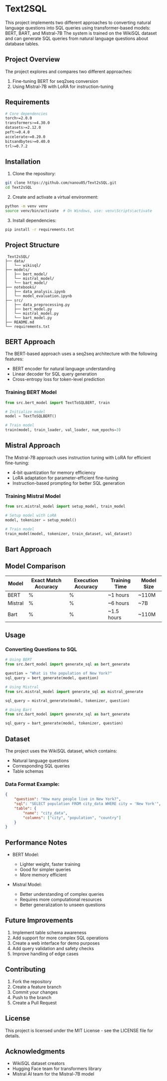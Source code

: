 # Text2SQL
This project implements two different approaches to converting natural language questions into SQL queries using transformer-based models:
BERT, BART, and Mistral-7B
The system is trained on the WikiSQL dataset and can generate SQL queries from natural language questions about database tables.

## Project Overview

The project explores and compares two different approaches:
1. Fine-tuning BERT for seq2seq conversion
2. Using Mistral-7B with LoRA for instruction-tuning

## Requirements

```bash
# Core dependencies
torch>=2.0.0
transformers>=4.30.0
datasets>=2.12.0
peft>=0.4.0
accelerate>=0.20.0
bitsandbytes>=0.40.0
trl>=0.7.2
```

## Installation

1. Clone the repository:
```bash
git clone https://github.com/nanou05/Text2sSQL.git
cd Text2sSQL
```

2. Create and activate a virtual environment:
```bash
python -m venv venv
source venv/bin/activate  # On Windows, use: venv\Scripts\activate
```

3. Install dependencies:
```bash
pip install -r requirements.txt
```

## Project Structure

```
 Text2sSQL/
├── data/
│   └── wikisql/
├── models/
│   ├── bert_model/
│   └── mistral_model/
│   └── bart_model/
├── notebooks/
│   ├── data_analysis.ipynb
│   └── model_evaluation.ipynb
├── src/
│   ├── data_preprocessing.py
│   ├── bert_model.py
│   └── mistral_model.py
│   └── bart_model.py
├── README.md
└── requirements.txt
```

## BERT Approach

The BERT-based approach uses a seq2seq architecture with the following features:
- BERT encoder for natural language understanding
- Linear decoder for SQL query generation
- Cross-entropy loss for token-level prediction

### Training BERT Model

```python
from src.bert_model import TextToSQLBERT, train

# Initialize model
model = TextToSQLBERT()

# Train model
train(model, train_loader, val_loader, num_epochs=3)
```

## Mistral Approach

The Mistral-7B approach uses instruction tuning with LoRA for efficient fine-tuning:
- 4-bit quantization for memory efficiency
- LoRA adaptation for parameter-efficient fine-tuning
- Instruction-based prompting for better SQL generation

### Training Mistral Model

```python
from src.mistral_model import setup_model, train_model

# Setup model with LoRA
model, tokenizer = setup_model()

# Train model
train_model(model, tokenizer, train_dataset, val_dataset)
```
## Bart Approach

## Model Comparison

| Model | Exact Match Accuracy | Execution Accuracy | Training Time | Model Size |
|-------|---------------------|-------------------|---------------|------------|
| BERT  | %                 | %               | ~1 hours      | ~110M      |
| Mistral| %                | %               | ~6 hours      | ~7B        |
| Bart| %                | %               | ~1.5 hours      | ~110M        |

## Usage

### Converting Questions to SQL

```python
# Using BERT
from src.bert_model import generate_sql as bert_generate

question = "What is the population of New York?"
sql_query = bert_generate(model, question)

# Using Mistral
from src.mistral_model import generate_sql as mistral_generate

sql_query = mistral_generate(model, tokenizer, question)

# Using Bart
from src.bart_model import generate_sql as bart_generate

sql_query = bart_generate(model, tokenizer, question)
```

## Dataset

The project uses the WikiSQL dataset, which contains:
- Natural language questions
- Corresponding SQL queries
- Table schemas

### Data Format Example:

```json
{
    "question": "How many people live in New York?",
    "sql": "SELECT population FROM city_data WHERE city = 'New York'",
    "table": {
        "name": "city_data",
        "columns": ["city", "population", "country"]
    }
}
```

## Performance Notes

- BERT Model:
  - Lighter weight, faster training
  - Good for simpler queries
  - More memory efficient

- Mistral Model:
  - Better understanding of complex queries
  - Requires more computational resources
  - Better generalization to unseen questions

## Future Improvements

1. Implement table schema awareness
2. Add support for more complex SQL operations
3. Create a web interface for demo purposes
4. Add query validation and safety checks
5. Improve handling of edge cases

## Contributing

1. Fork the repository
2. Create a feature branch
3. Commit your changes
4. Push to the branch
5. Create a Pull Request

## License

This project is licensed under the MIT License - see the LICENSE file for details.

## Acknowledgments

- WikiSQL dataset creators
- Hugging Face team for transformers library
- Mistral AI team for the Mistral-7B model
